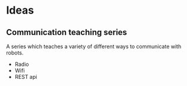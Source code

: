 # Ideas

## Communication teaching series

A series which teaches a variety of different ways to communicate with robots. 

- Radio
- Wifi
- REST api
